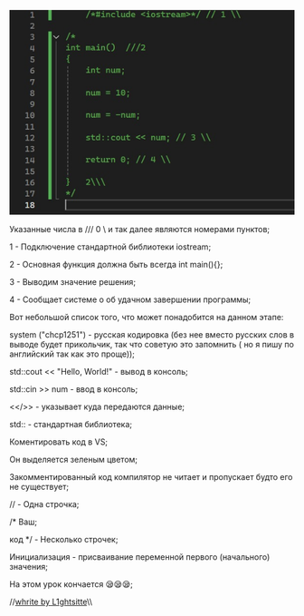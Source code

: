 ![Тут код](https://github.com/L1ghtsitte/CPP/blob/main/lessons/lesson%201/first_code.png)


Указанные числа в /// 0 \\ и так далее являются номерами пунктов;

1 - Подключение стандартной библиотеки iostream;

2 - Основная функция должна быть всегда int main(){};

3 - Выводим значение решения;

4 - Сообщает системе о об удачном завершении программы;

Вот небольшой список того, что может понадобится на данном этапе:

system ("chcp1251") - русская кодировка (без нее вместо русских слов в выводе будет прикольчик, так что советую это запомнить ( но я пишу по английский так как это проще));

std::cout << "Hello, World!" - вывод в консоль;

std::cin >> num - ввод в консоль;

<</>> - указывает куда передаются данные;

std:: - стандартная библиотека;

Коментировать код в VS;

Он выделяется зеленым цветом;

Закомментированный код компилятор не читает и пропускает будто его не существует;

// - Одна строчка;

/* Ваш;

код */ - Несколько строчек;

Инициализация - присваивание переменной первого (начального) значения;

На этом урок кончается 😪😪😪;

//[whrite by L1ghtsitte](https://github.com/L1ghtsitte/CPP)\\\
